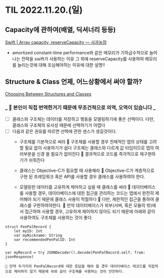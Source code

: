 # TIL 2022.11.20.(일)
## Capacity에 관하여(배열, 딕셔너리 등등)
[Swift | Array capacity, reserveCapacity — 사과농장](https://ahyeonlog.tistory.com/48)
* amortized constant-time performance와 같은 메모리가 기하급수적으로 늘어나는 전략을 swift가 사용하는 이유 그 외에 reserveCapacity를 사용하여 메모리를 늘리는것에 대해 조심해야하는 이유에 대한 설명!!

## Structure & Class 언제, 어느상황에서 써야 할까?
[Choosing Between Structures and Classes](https://developer.apple.com/documentation/swift/choosing-between-structures-and-classes)
### _ 🚨 본인이 직접 번역한거기 때문에 무조건적으로 의역, 오역이 있습니다 _

- [ ] 클래스와 구조체는 데이터를 저장하고 행동을 모델링하기에 좋은 선택이다. 다만, 클래스와 구조체의 유사성 때문에 선택하기가 어렵다
- [ ] 다음과 같은 권유를 따르면 선택에 관한 센스가 생길것이다.
  * 구조체를 기본적으로 써라
    📖 구조체를 사용할 경우 전체적인 앱의 상태를 고려할 필요 없이 사용하기가 쉽다 구조체는 클래스와 다르게 값 타입이므로 앱의 여러부분을 신경 쓸 필요가 없어진다
    📖 결과적으로 코드를 즉각적으로 재구현하기가 쉬워진다


  * 클래스는 Objective-C가 필요할 때 사용해라
    📖 Objective-C가 계층적으로 구현 된 프레임워크 혹은 API를 사용할 경우 클래스를 사용하여야 한다.


  * 모델링한 데이터를 고유하게 제어하고 싶을 때 클래스를 써라
    📖 데이터베이스를 사용할 경우, 데이터베이스에 대한 접근을 관리하는 코드는 앱에서 완전히 제어해야 되기 때문에 클래스 사용이 적절하다
    📖 다만, 제한적인 접근을 통하여 클래스를 구현하여야한다.
    📖 만약 데이터베이스가 외부(서버, 혹은 모듈의 밖)에서 접근하여 사용할 경우, 고유하게 제어하지 않아도 되기 때문에 아래와 같이 사용하여도 구조체를 사용하는 것이 좋다
```
struct PenPalRecord {
    let myID: Int
    var myNickname: String
    var recommendedPenPalID: Int
}

var myRecord = try JSONDecoder().decode(PenPalRecord.self, from: jsonResponse)
```
    📖 만약 두가지의 PenPalRecord에 대한 응답을 해야 할 경우 데이터베이스 레코드를 직접적으로 제어하지 않기 때문에 위와 같이 구조체를 사용하는 것이 안전하다.